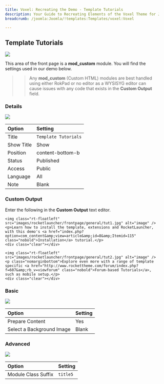 ```yaml
---
title: Voxel: Recreating the Demo - Template Tutorials
description: Your Guide to Recreating Elements of the Voxel Theme for Joomla
breadcrumb: /joomla:Joomla/!templates:Templates/voxel:Voxel

---
```


Template Tutorials
-----
![][demo]

This area of the front page is a **mod_custom** module. You will find the settings used in our demo below.

>> Any **mod_custom** (Custom HTML) modules are best handled using either RokPad or no editor as a WYSISYG editor can cause issues with any code that exists in the **Custom Output** field.

### Details
![][demo2]

| Option     | Setting                  |  
| :--------- | :----------------------- |  
| Title      | `Template Tutorials`     |  
| Show Title | Show                     |  
| Position   | content-bottom-b         |  
| Status     | Published                |  
| Access     | Public                   |  
| Language   | All                      |  
| Note       | Blank                    |  

### Custom Output
Enter the following in the **Custom Output** text editor.

~~~
<img class="rt-floatleft" src="images/rocketlauncher/frontpage/general/tut1.jpg" alt="image" />
<p>Learn how to install the template, extensions and RocketLauncher, with this demo's <a href="index.php?option=com_content&amp;view=article&amp;id=8&amp;Itemid=115" class="nobold">Installation</a> tutorial.</p>
<div class="clear"></div>

<img class="rt-floatleft" src="images/rocketlauncher/frontpage/general/tut2.jpg" alt="image" />
<p class="nomarginbottom">Explore even more with a range of template specific <a href="http://www.rockettheme.com/forum/index.php?f=607&amp;rb_v=viewforum" class="nobold">Forum-based Tutorials</a>, such as mobile setup.</p>
<div class="clear"></div>
~~~

### Basic
![][demo3]

| Option                    | Setting |  
| :------------------------ | :------ |  
| Prepare Content           | Yes     |  
| Select a Background Image | Blank   |

### Advanced
![][demo4]

| Option              | Setting  |  
| :------------------ | :------- |  
| Module Class Suffix | `title5` |  

[demo]: assets/demo_9.jpeg
[demo2]: assets/tutorial_1.jpeg
[demo3]: assets/tutorial_2.jpeg
[demo4]: assets/tutorial_3.jpeg